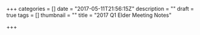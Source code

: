 +++
categories = []
date = "2017-05-11T21:56:15Z"
description = ""
draft = true
tags = []
thumbnail = ""
title = "2017 Q1 Elder Meeting Notes"

+++
